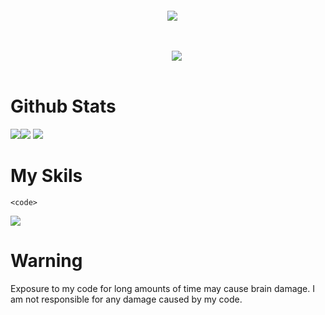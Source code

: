 <p align="center">
    <code>
  <img src="https://quotes.french-cat.repl.co"></img>
  </code>
    <br></br>
    <code>
    <img src="https://github.com/French-Cat/gh-views/blob/master/svg/profile/badge.svg"></img>
    </code>


<h1>Github Stats</h1>

<img src="https://github-readme-streak-stats.herokuapp.com/?user=French-Cat&theme=vue-dark&date_format=M%20j%5B%2C%20Y%5D&"></img><img src="https://github-readme-stats.vercel.app/api?username=French-Cat&count_private=true&show_icons=true&theme=vue-dark&include_all_commits=true"></img>
<img src="https://github-readme-stats.vercel.app/api/top-langs/?username=French-Cat&langs_count=10&theme=vue-dark"></img>

<h1>My Skils</h1>


    <code>
  <img src="https://skillicons.dev/icons?i=androidstudio,aws,bash,cloudflare,css,discord,bots,docker,electron,express,github,gitlab,go,html,ai,js,linux,lua,md,nodejs,ps,php,powershell,raspberrypi,stackoverflow,svg,unity,visualstudio,vscode,workers&perline=10"></img>
  </code>

<h1>Warning</h1>
Exposure to my code for long amounts of time may cause brain damage.
I am not responsible for any damage caused by my code.
</p>
